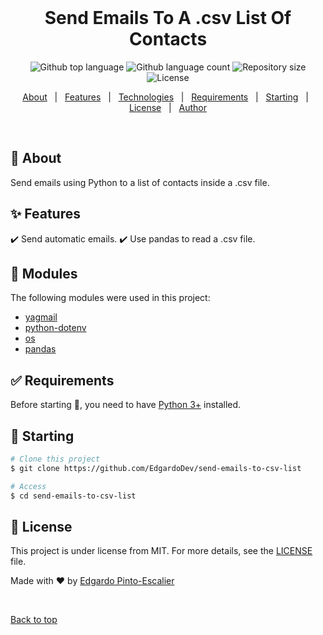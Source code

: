 <div align="center" id="top"> 
  &#xa0;

  <!-- <a href="https://sendemailstocsvlist.netlify.app">Demo</a> -->
</div>

<h1 align="center">Send Emails To A .csv List Of Contacts</h1>

<p align="center">
  <img alt="Github top language" src="https://img.shields.io/github/languages/top/EdgardoDev/send-emails-to-csv-list?color=1976D2">

  <img alt="Github language count" src="https://img.shields.io/github/languages/count/EdgardoDev/send-emails-to-csv-list?color=1976D2">

  <img alt="Repository size" src="https://img.shields.io/github/repo-size/EdgardoDev/send-emails-to-csv-list?color=1976D2">

  <img alt="License" src="https://img.shields.io/github/license/EdgardoDev/send-emails-to-csv-list?color=1976D2">

  <!-- <img alt="Github issues" src="https://img.shields.io/github/issues/{{YOUR_GITHUB_USERNAME}}/send-emails-to-csv-list?color=56BEB8" /> -->

  <!-- <img alt="Github forks" src="https://img.shields.io/github/forks/{{YOUR_GITHUB_USERNAME}}/send-emails-to-csv-list?color=56BEB8" /> -->

  <!-- <img alt="Github stars" src="https://img.shields.io/github/stars/{{YOUR_GITHUB_USERNAME}}/send-emails-to-csv-list?color=56BEB8" /> -->
</p>

<!-- Status -->

<!-- <h4 align="center"> 
	🚧  Send Emails To Csv List 🚀 Under construction...  🚧
</h4> 

<hr> -->

<p align="center">
  <a href="#dart-about">About</a> &#xa0; | &#xa0; 
  <a href="#sparkles-features">Features</a> &#xa0; | &#xa0;
  <a href="#rocket-technologies">Technologies</a> &#xa0; | &#xa0;
  <a href="#white_check_mark-requirements">Requirements</a> &#xa0; | &#xa0;
  <a href="#checkered_flag-starting">Starting</a> &#xa0; | &#xa0;
  <a href="#memo-license">License</a> &#xa0; | &#xa0;
  <a href="https://github.com/EdgardoDev" target="_blank">Author</a>
</p>

<br>

## :dart: About ##

Send emails using Python to a list of contacts inside a .csv file.

## :sparkles: Features ##

:heavy_check_mark: Send automatic emails.
:heavy_check_mark: Use pandas to read a .csv file.

## :rocket: Modules ##

The following modules were used in this project:

- [yagmail](https://pypi.org/project/yagmail/)
- [python-dotenv](https://pypi.org/project/python-dotenv/)
- [os](https://docs.python.org/3/library/os.html#module-os)
- [pandas](https://pypi.org/search/?q=datetime&o=)

## :white_check_mark: Requirements ##

Before starting :checkered_flag:, you need to have [Python 3+](https://www.python.org/download/releases/3.0/) installed.

## :checkered_flag: Starting ##

```bash
# Clone this project
$ git clone https://github.com/EdgardoDev/send-emails-to-csv-list

# Access
$ cd send-emails-to-csv-list
```

## :memo: License ##

This project is under license from MIT. For more details, see the [LICENSE](LICENSE.md) file.


Made with :heart: by <a href="https://github.com/EdgardoDev" target="_blank">Edgardo Pinto-Escalier</a>

&#xa0;

<a href="#top">Back to top</a>
